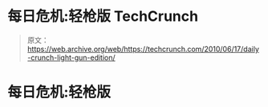 # 每日危机:轻枪版 TechCrunch

> 原文：<https://web.archive.org/web/https://techcrunch.com/2010/06/17/daily-crunch-light-gun-edition/>

# 每日危机:轻枪版